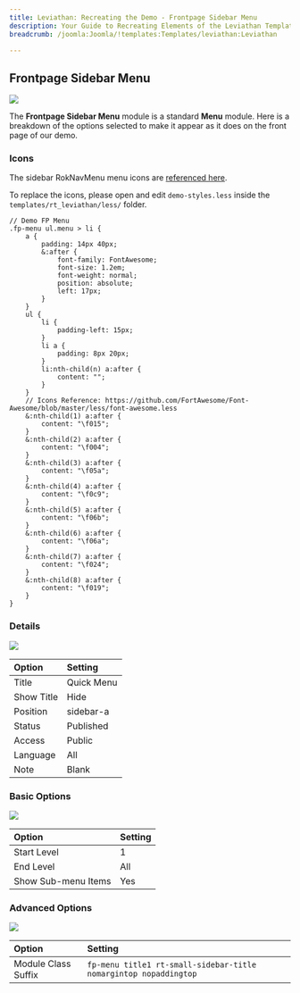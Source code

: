```yaml
---
title: Leviathan: Recreating the Demo - Frontpage Sidebar Menu
description: Your Guide to Recreating Elements of the Leviathan Template for Joomla
breadcrumb: /joomla:Joomla/!templates:Templates/leviathan:Leviathan

---
```


Frontpage Sidebar Menu
----
![][demo]

The **Frontpage Sidebar Menu** module is a standard **Menu** module. Here is a breakdown of the options selected to make it appear as it does on the front page of our demo.

### Icons
The sidebar RokNavMenu menu icons are [referenced here][font].

To replace the icons, please open and edit `demo-styles.less` inside the `templates/rt_leviathan/less/` folder.

~~~
// Demo FP Menu
.fp-menu ul.menu > li {
    a {
        padding: 14px 40px;
        &:after {
            font-family: FontAwesome;
            font-size: 1.2em;
            font-weight: normal;
            position: absolute;
            left: 17px;
        }
    }
    ul {
        li {
            padding-left: 15px;
        }
        li a {
            padding: 8px 20px;
        }
        li:nth-child(n) a:after {
            content: "";
        }
    }
    // Icons Reference: https://github.com/FortAwesome/Font-Awesome/blob/master/less/font-awesome.less
    &:nth-child(1) a:after {
        content: "\f015";
    }
    &:nth-child(2) a:after {
        content: "\f004";
    }
    &:nth-child(3) a:after {
        content: "\f05a";
    }
    &:nth-child(4) a:after {
        content: "\f0c9";
    }
    &:nth-child(5) a:after {
        content: "\f06b";
    }
    &:nth-child(6) a:after {
        content: "\f06a";
    }
    &:nth-child(7) a:after {
        content: "\f024";
    }
    &:nth-child(8) a:after {
        content: "\f019";
    }                          
}
~~~

### Details
![][demo2]

| Option            | Setting         |  
| :---------------- | :-------------- |  
| Title             | Quick Menu      |  
| Show Title        | Hide            |  
| Position          | sidebar-a       |  
| Status            | Published       |  
| Access            | Public          |   
| Language          | All             |  
| Note              | Blank           |  

### Basic Options
![][demo3]

| Option              | Setting          |  
| :------------------ | :--------------- |  
| Start Level         | 1                |  
| End Level           | All              |  
| Show Sub-menu Items | Yes              |  

### Advanced Options
![][demo4]

| Option              | Setting                                                                        |  
| :------------------ | :----------------------------------------------------------------------------- |  
| Module Class Suffix | `fp-menu title1 rt-small-sidebar-title nomargintop nopaddingtop` |  

[demo]: assets/demo_10.jpeg
[demo2]: assets/quick_1.jpeg
[demo3]: assets/quick_2.jpeg
[demo4]: assets/quick_3.jpeg
[font]: https://github.com/FortAwesome/Font-Awesome/blob/master/less/font-awesome.less

